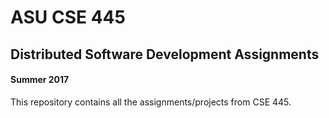 # ASU CSE 445 
## Distributed Software Development Assignments
#### Summer 2017

This repository contains all the assignments/projects from CSE 445. 